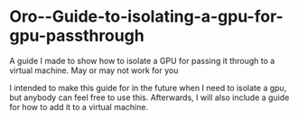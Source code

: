 # Oro--Guide-to-isolating-a-gpu-for-gpu-passthrough
A guide I made to show how to isolate a GPU for passing it through to a virtual machine. May or may not work for you

I intended to make this guide for in the future when I need to isolate a gpu, but anybody can feel free to use this. 
Afterwards, I will also include a guide for how to add it to a virtual machine. 
